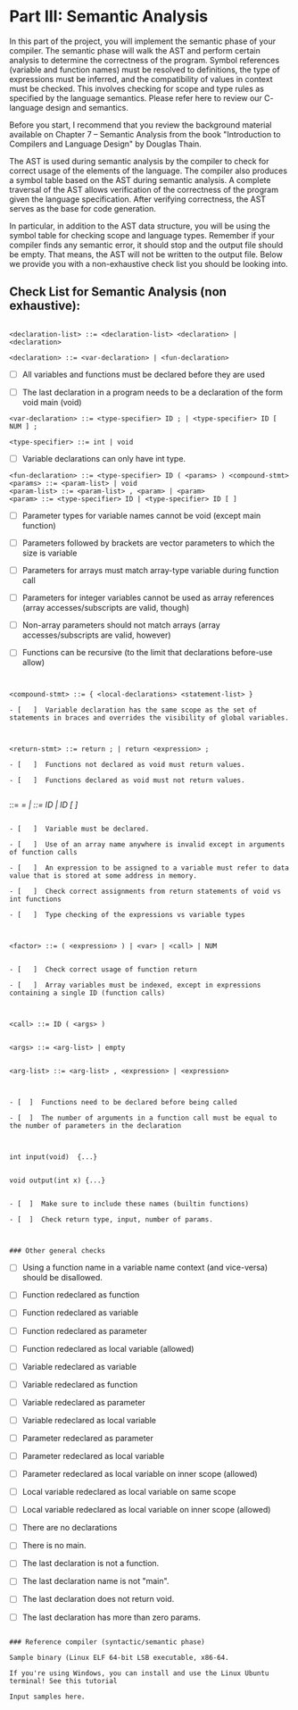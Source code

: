 # Part III: Semantic Analysis

In this part of the project, you will implement the semantic phase of your compiler. The semantic phase will walk the AST and perform certain analysis to determine the correctness of the program. Symbol references (variable and function names) must be resolved to definitions, the type of expressions must be inferred, and the compatibility of values in context must be checked. This involves checking for scope and type rules as specified by the language semantics. Please refer here  to review our C- language design and semantics.  

Before you start, I recommend that you review the background material available on Chapter 7 – Semantic Analysis from the book "Introduction to Compilers and Language Design" by Douglas Thain.

The AST is used during semantic analysis by the compiler to check for correct usage of the elements of the language. The compiler also produces a symbol table based on the AST during semantic analysis. A complete traversal of the AST allows verification of the correctness of the program given the language specification. After verifying correctness, the AST serves as the base for code generation.

In particular, in addition to the AST data structure, you will be using the symbol table for checking scope and language types.  Remember if your compiler finds any semantic error, it should stop and the output file should be empty. That means, the AST will not be written to the output file. Below we provide you with a non-exhaustive check list you should be looking into.

## Check List for Semantic Analysis (non exhaustive):

```<program> ::= <declaration-list>
  
<declaration-list> ::= <declaration-list> <declaration> | <declaration>

<declaration> ::= <var-declaration> | <fun-declaration>
```  

- [   ]  All variables and functions must be declared before they are used

- [   ]  The last declaration in a program needs to be a declaration of the form void main (void)


``` 
<var-declaration> ::= <type-specifier> ID ; | <type-specifier> ID [ NUM ] ;

<type-specifier> ::= int | void
```

- [   ]  Variable declarations can only have int type.


``` 
<fun-declaration> ::= <type-specifier> ID ( <params> ) <compound-stmt>
<params> ::= <param-list> | void
<param-list> ::= <param-list> , <param> | <param>
<param> ::= <type-specifier> ID | <type-specifier> ID [ ] 
```

- [   ]  Parameter types for variable names cannot be void (except main function)

- [   ]  Parameters followed by brackets are vector parameters to which the size is variable

- [   ]  Parameters for arrays must match array-type variable during function call

- [   ]  Parameters for integer variables cannot be used as array references (array accesses/subscripts are valid, though)

- [   ]  Non-array parameters should not match arrays (array accesses/subscripts are valid, however)

- [   ]  Functions can be recursive (to the limit that declarations before-use allow)
```


<compound-stmt> ::= { <local-declarations> <statement-list> }

- [   ]  Variable declaration has the same scope as the set of statements in braces and overrides the visibility of global variables.



<return-stmt> ::= return ; | return <expression> ;

- [   ]  Functions not declared as void must return values.

- [   ]  Functions declared as void must not return values.


``` 
<expression> ::= <var> = <expression> | <simple-expression>
<var> ::= ID | ID [ <expression> ]
``` 

- [   ]  Variable must be declared.

- [   ]  Use of an array name anywhere is invalid except in arguments of function calls

- [   ]  An expression to be assigned to a variable must refer to data value that is stored at some address in memory.  

- [   ]  Check correct assignments from return statements of void vs int functions

- [   ]  Type checking of the expressions vs variable types



<factor> ::= ( <expression> ) | <var> | <call> | NUM
  

- [   ]  Check correct usage of function return

- [   ]  Array variables must be indexed, except in expressions containing a single ID (function calls)



<call> ::= ID ( <args> )
  

<args> ::= <arg-list> | empty
  

<arg-list> ::= <arg-list> , <expression> | <expression>



- [  ]  Functions need to be declared before being called

- [  ]  The number of arguments in a function call must be equal to the number of parameters in the declaration



int input(void)  {...}


void output(int x) {...}


- [  ]  Make sure to include these names (builtin functions)

- [  ]  Check return type, input, number of params.



### Other general checks

``` 
- [  ]  Using a function name in a variable name context (and vice-versa) should be disallowed.

- [  ]  Function redeclared as function

- [  ]  Function redeclared as variable

- [  ]  Function redeclared as parameter

- [  ]  Function redeclared as local variable (allowed)

- [  ]  Variable redeclared as variable

- [  ]  Variable redeclared as function

- [  ]  Variable redeclared as parameter

- [  ]  Variable redeclared as local variable

- [  ]  Parameter redeclared as parameter

- [  ]  Parameter redeclared as local variable

- [  ]  Parameter redeclared as local variable on inner scope (allowed)

- [  ]  Local variable redeclared as local variable on same scope

- [  ]  Local variable redeclared as local variable on inner scope (allowed)

- [  ]  There are no declarations

- [  ]  There is no main.

- [  ]  The last declaration is not a function.

- [  ]  The last declaration name is not "main".

- [  ]  The last declaration does not return void.

- [  ]  The last declaration has more than zero params.
```

### Reference compiler (syntactic/semantic phase)

Sample binary (Linux ELF 64-bit LSB executable, x86-64.

If you're using Windows, you can install and use the Linux Ubuntu terminal! See this tutorial

Input samples here.


